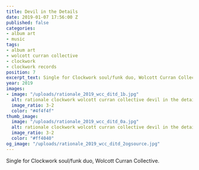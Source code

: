 ```yaml
---
title: Devil in the Details
date: 2019-01-07 17:56:00 Z
published: false
categories:
- album art
- music
tags:
- album art
- wolcott curran collective
- clockwork
- clockwork records
position: 7
excerpt_text: Single for Clockwork soul/funk duo, Wolcott Curran Collective.
year: 2019
images:
- image: "/uploads/rationale_2019_wcc_ditd_1b.jpg"
  alt: rationale clockwork wolcott curran collective devil in the details album cover
  image_ratio: 3-2
  color: "#4f4f4f"
thumb_image:
  image: "/uploads/rationale_2019_wcc_ditd_0a.jpg"
  alt: rationale clockwork wolcott curran collective devil in the details album cover
  image_ratio: 3-2
  color: "#ff4040"
og_image: "/uploads/rationale_2019_wcc_ditd_2ogsource.jpg"
---
```


Single for Clockwork soul/funk duo, Wolcott Curran Collective.